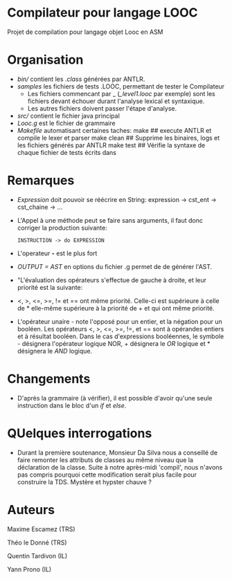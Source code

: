 # Compilateur pour langage LOOC

Projet de compilation pour langage objet Looc
en ASM

Organisation
===


- *bin/* contient les *.class* générées par ANTLR.
- *samples* les fichiers de tests .LOOC, permettant de tester le Compilateur
  - Les fichiers commencant par _ (*_level1.looc* par exemple) sont les fichiers devant échouer durant l'analyse lexical et syntaxique.
  - Les autres fichiers doivent passer l'étape d'analyse.
- *src/* contient le fichier java principal
- *Looc.g* est le fichier de grammaire
- *Makefile* automatisant certaines taches:
      make        ## execute ANTLR et compile le lexer et parser
      make clean  ## Supprime les binaires, logs et les fichiers générés par ANTLR
      make test   ## Vérifie la syntaxe de chaque fichier de tests écrits dans

<!---make parse  ## Lance TestLooc où il est possible d'écrire du contenu LOOC-->

Remarques
===

- *Expression* doit pouvoir se réécrire en String:
      expression  -> cst_ent
                  -> cst_chaine
                  -> ...

- L'Appel à une méthode peut se faire sans arguments, il faut donc corriger la production suivante:

      INSTRUCTION -> do EXPRESSION

- L'operateur **-** est le plus fort

- *OUTPUT = AST* en options du fichier .g permet de de générer l'AST.

-  "L'évaluation des opérateurs s'effectue de gauche à droite, et leur priorité est la suivante:
 - <,  >, <=, >=, != et ==  ont même priorité. Celle-ci est supérieure à celle de * elle-même supérieure à la priorité de + et qui ont même priorité.

 - L'opérateur unaire - note l'opposé pour un entier, et la négation pour un booléen. Les opérateurs
<, >, <=, >=, !=, et == sont à opérandes entiers et à résultat booléen. Dans le cas d'expressions booléennes, le symbole - désignera l'opérateur logique NOR, + désignera le *OR* logique et * désignera le *AND* logique.

Changements
==

- D'après la grammaire (à vérifier), il est possible d'avoir qu'une seule instruction dans le bloc d'un *if* et *else*.


QUelques interrogations
==

- Durant la première soutenance, Monsieur Da Silva nous a conseillé de faire remonter les attributs de classes au même niveau que la déclaration de la classe. Suite à notre après-midi 'compil', nous n'avons pas compris pourquoi cette modification serait plus facile pour construire la TDS. Mystère et hypster chauve ?

Auteurs
==

Maxime Escamez (TRS)

Théo le Donné (TRS)

Quentin Tardivon (IL)

Yann Prono (IL)
